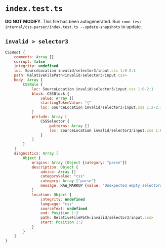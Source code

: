 # `index.test.ts`

**DO NOT MODIFY**. This file has been autogenerated. Run `rome test internal/css-parser/index.test.ts --update-snapshots` to update.

## `invalid > selector3`

```javascript
CSSRoot {
	comments: Array []
	corrupt: false
	integrity: undefined
	loc: SourceLocation invalid/selector3/input.css 1:0-2:1
	path: RelativeFilePath<invalid/selector3/input.css>
	body: Array [
		CSSRule {
			loc: SourceLocation invalid/selector3/input.css 1:0-2:1
			block: CSSBlock {
				value: Array []
				startingTokenValue: "{"
				loc: SourceLocation invalid/selector3/input.css 1:2-2:1
			}
			prelude: Array [
				CSSSelector {
					patterns: Array []
					loc: SourceLocation invalid/selector3/input.css 1:0-1:2
				}
			]
		}
	]
	diagnostics: Array [
		Object {
			origins: Array [Object {category: "parse"}]
			description: Object {
				advice: Array []
				categoryValue: "css"
				category: Array ["parse"]
				message: RAW_MARKUP {value: "Unexpected empty selectors"}
			}
			location: Object {
				integrity: undefined
				language: "css"
				sourceText: undefined
				end: Position 1:3
				path: RelativeFilePath<invalid/selector3/input.css>
				start: Position 1:2
			}
		}
	]
}
```

